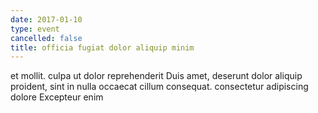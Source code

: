 ```yaml
---
date: 2017-01-10
type: event
cancelled: false
title: officia fugiat dolor aliquip minim
---
```

et mollit. culpa ut dolor reprehenderit Duis amet, deserunt dolor aliquip proident, sint in nulla occaecat cillum consequat. consectetur adipiscing dolore Excepteur enim